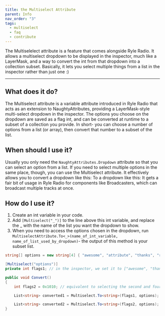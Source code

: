 ```yaml
---
title: the Multiselect Attribute
parent: Info
nav_order: "3"
tags:
  - multiselect
  - faq
  - contribute
---
```


The Multiselelect attribute is a feature that comes alongside Ryle Radio. It allows a multiselect dropdown to be displayed in the inspector, much like a LayerMask, and a way to convert the int from that dropdown into a collection subset. 
Basically, it lets you select multiple things from a list in the inspector rather than just one :)

---
## What does it do?
The Multiselect attribute is a variable attribute introduced in Ryle Radio that acts as an extension to NaughtyAttributes, providing a LayerMask-style multi-select dropdown in the inspector. The options you choose on the dropdown are saved as a flag int, and can be converted at runtime to a subset of a collection you provide. 
In short- you can choose a number of options from a list (or array), then convert that number to a subset of the list.

## When should I use it?
Usually you only need the `NaughtyAttributes.Dropdown` attribute so that you can select an option from a list. If you need to select multiple options in the same place, though, you can use the Multiselect attribute. It effectively allows you to convert a dropdown like this:
To a dropdown like this:
It gets a fair bit of usage in Ryle Radio for components like Broadcasters, which can broadcast multiple tracks at once.

## How do I use it?
1. Create an int variable in your code.
2. Add `[Multiselect("_")]` to the line above this int variable, and replace the _ with the name of the list you want the dropdown to show.
3. When you need to access the options chosen in the dropdown, run `MultiselectAttribute.To<_>(name_of_int_variable, name_of_list_used_by_dropdown)`- the output of this method is your subset list.


```cs
string[] options = new string[4] { "awesome", "attribute", "thanks", "ryle-e" };

[Multiselect("options")]
private int flags1; // in the inspector, we set it to ["awesome", "thanks"]- the first and third options in the inspector. this int then becomes 0x0101

public void Convert()
{
	int flags2 = 0x1010; // equivalent to selecting the second and fourth options in the inspector

	List<string> converted1 = Multiselect.To<string>(flags1, options); // sets to ["awesome", "thanks"]

	List<string> converted2 = Multiselect.To<string>(flags2, options); // sets to ["attribute", "ryle-e"]
}
```